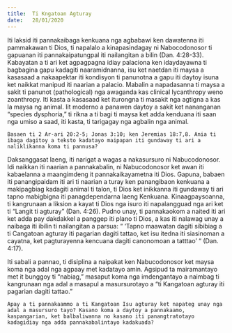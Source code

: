 ```yaml
---
title:  Ti Kngatoan Agturay
date:   28/01/2020
---
```


Iti laksid iti pannakaibaga kenkuana nga agbabawi ken dawatenna iti pammakawan ti Dios, ti napalalo a kinapasindagay ni Nabocodonosor ti gapuanan iti pannakaipatungpal iti nailangitan a bilin (Dan. 4:28-33). Kabayatan a ti ari ket agpagpagna idiay palaciona ken idaydayawna ti bagbagina gapu kadagiti naaramidnanna, isu ket naetdan iti maysa a kasasaad a nakaapektar iti kondisyon ti panunotna a gapu iti daytoy isuna ket naikkat manipud iti naarian a palacio. Mabalin a napadasanna ti maysa a sakit ti panunot (pathological) nga awaganda kas clinical lycanthropy weno zoanthropy. Iti kasta a kasasaad ket iturongna ti masakit nga agtigna a kas la maysa ng animal. Iit moderno a panawen daytoy a sakit ket nananganan “species dysphoria,” ti rikna a ti bagi ti maysa ket adda kenduana iti saan nga umiso a saad, iti kasta, ti tarigagay nga agbalin nga animal.

`Basaen ti 2 Ar-ari 20:2-5; Jonas 3:10; ken Jeremias 18:7,8. Ania ti ibaga dagitoy a teksto kadatayo maipapan iti gundaway ti ari a naliklikanna koma ti pannusa?`

Daksanggasat laeng, iti narigat a wagas a nakasursuro ni Nabucodonosor. Idi naikkan iti naarian a pannakabalin, ni Nabucodonosor ket awan iti kabaelanna a maangimdeng it pannakaikayametna iti Dios. Gapuna, babaen iti panangipaidam iti ari ti naarian a turay ken panangibaon kenkuana a makipagbiag kadagiti animal ti talon, ti Dios ket inikkanna iti gundaway ti ari tapno mabigbigna iti panagdependarna laeng Kenkuana. Kinaagpaysoanna, ti kangrunaan a liksion a kayat ti Dios nga isuro iti napalangguad nga ari ket ti “Langit ti agturay” (Dan. 4:26). Pudno unay, ti pannakaokom a naited iti ari ket adda pay dakdakkel a panggep iti plano ti Dios, a kas iti nalawag unay a naibaga iti ibilin ti nailangitan a parsua: “ ‘Tapno maawatan dagiti sibibiag a ti Cangatoan agturay iti pagarian dagiti tattao, ket isu itedna iti siasinoman a cayatna, ket pagturayenna kencuana dagiti canonomoan a tatttao’ “ (Dan. 4:17).

Iti sabali a pannao, ti disiplina a naipakat ken Nabucodonosor ket maysa koma nga adal nga agpaay met kadatayo amin. Agsipud ta mairamantayo met it bunggoy ti “nabiag,” masaput koma nga imdengantayo a naimbag ti kangrunaan nga adal a masapul a masursurotayo a “ti Kangatoan agturay iti pagarian dagiti tattao.”

`Apay a ti pannakaammo a ti Kangatoan Isu agturay ket napateg unay nga adal a masursuro tayo? Kasano koma a daytoy a pannakaamo, kaspangarian, ket balbaliwanna no kasano iti panangtratotayo kadagidiay nga adda pannakabalintayo kadakuada?`